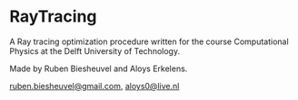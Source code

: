 # RayTracing
A Ray tracing optimization procedure written for the course Computational Physics at the Delft University of Technology.

Made by Ruben Biesheuvel and Aloys Erkelens.

ruben.biesheuvel@gmail.com, aloys0@live.nl
